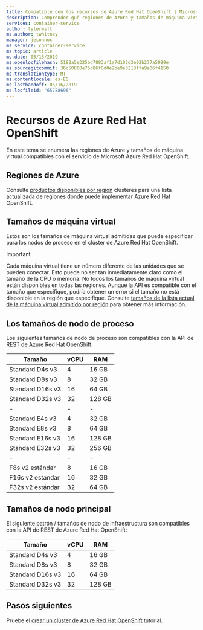 ```yaml
---
title: Compatible con los recursos de Azure Red Hat OpenShift | Microsoft Docs
description: Comprender qué regiones de Azure y tamaños de máquina virtual son compatibles con Microsoft Azure Red Hat OpenShift.
services: container-service
author: tylermsft
ms.author: twhitney
manager: jeconnoc
ms.service: container-service
ms.topic: article
ms.date: 05/15/2019
ms.openlocfilehash: 5182a5e325bd7883af1a7d102d3e02b277a5089e
ms.sourcegitcommit: 36c50860e75d86f0d0e2be9e3213ffa9a06f4150
ms.translationtype: MT
ms.contentlocale: es-ES
ms.lasthandoff: 05/16/2019
ms.locfileid: "65788696"
---
```

# <a name="azure-red-hat-openshift-resources"></a>Recursos de Azure Red Hat OpenShift

En este tema se enumera las regiones de Azure y tamaños de máquina virtual compatibles con el servicio de Microsoft Azure Red Hat OpenShift.

## <a name="azure-regions"></a>Regiones de Azure

Consulte [productos disponibles por región](https://azure.microsoft.com/global-infrastructure/services/?products=openshift&regions=all) clústeres para una lista actualizada de regiones donde puede implementar Azure Red Hat OpenShift.

## <a name="virtual-machine-sizes"></a>Tamaños de máquina virtual

Estos son los tamaños de máquina virtual admitidas que puede especificar para los nodos de proceso en el clúster de Azure Red Hat OpenShift.

> [!Important]
> Cada máquina virtual tiene un número diferente de las unidades que se pueden conectar. Esto puede no ser tan inmediatamente claro como el tamaño de la CPU o memoria.
> No todos los tamaños de máquina virtual están disponibles en todas las regiones. Aunque la API es compatible con el tamaño que especifique, podría obtener un error si el tamaño no está disponible en la región que especifique.
> Consulte [tamaños de la lista actual de la máquina virtual admitido por región](https://azure.microsoft.com/global-infrastructure/services/?products=virtual-machines) para obtener más información.

## <a name="compute-node-sizes"></a>Los tamaños de nodo de proceso

Los siguientes tamaños de nodo de proceso son compatibles con la API de REST de Azure Red Hat OpenShift:

|Tamaño|vCPU|RAM|
|-|-|-|
|Standard D4s v3|4|16 GB|
|Standard D8s v3|8|32 GB|
|Standard D16s v3|16|64 GB|
|Standard D32s v3|32|128 GB|
|-|-|-|
|Standard E4s v3|4|32 GB|
|Standard E8s v3|8|64 GB|
|Standard E16s v3|16|128 GB|
|Standard E32s v3|32|256 GB|
|-|-|-|
|F8s v2 estándar|8|16 GB|
|F16s v2 estándar|16|32 GB|
|F32s v2 estándar|32|64 GB|

## <a name="master-node-sizes"></a>Tamaños de nodo principal

El siguiente patrón / tamaños de nodo de infraestructura son compatibles con la API de REST de Azure Red Hat OpenShift:

|Tamaño|vCPU|RAM|
|-|-|-|
|Standard D4s v3|4|16 GB|
|Standard D8s v3|8|32 GB|
|Standard D16s v3|16|64 GB|
|Standard D32s v3|32|128 GB|

## <a name="next-steps"></a>Pasos siguientes

Pruebe el [crear un clúster de Azure Red Hat OpenShift](tutorial-create-cluster.md) tutorial.